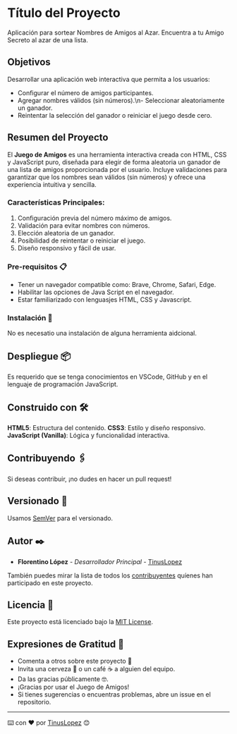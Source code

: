 # Título del Proyecto

Aplicación para sortear Nombres de Amigos al Azar. Encuentra a tu Amigo Secreto al azar de una lista.

## Objetivos 
Desarrollar una aplicación web interactiva que permita a los usuarios:
- Configurar el número de amigos participantes.
- Agregar nombres válidos (sin números).\n- Seleccionar aleatoriamente un ganador.
- Reintentar la selección del ganador o reiniciar el juego desde cero.

## Resumen del Proyecto
El **Juego de Amigos** es una herramienta interactiva creada con HTML, CSS y JavaScript puro, diseñada para elegir de forma aleatoria un ganador de una lista de amigos proporcionada por el usuario. Incluye validaciones para garantizar que los nombres sean válidos (sin números) y ofrece una experiencia intuitiva y sencilla.

### Características Principales:
1. Configuración previa del número máximo de amigos.
2. Validación para evitar nombres con números.
3. Elección aleatoria de un ganador.
4. Posibilidad de reintentar o reiniciar el juego.
5. Diseño responsivo y fácil de usar.

### Pre-requisitos 📋

- Tener un navegador compatible como: Brave, Chrome, Safari, Edge.
- Habilitar las opciones de Java Script en el navegador.
- Estar familiarizado con lenguasjes HTML, CSS y Javascript.

### Instalación 🔧

No es necesatio una instalación de alguna herramienta aidcional.

## Despliegue 📦

Es requerido que se tenga conocimientos en VSCode, GitHub y en el lenguaje de programación JavaScript.

## Construido con 🛠️

**HTML5**: Estructura del contenido.
**CSS3**: Estilo y diseño responsivo.
**JavaScript (Vanilla)**: Lógica y funcionalidad interactiva.

## Contribuyendo 🖇️

Si deseas contribuir, ¡no dudes en hacer un pull request!

## Versionado 📌

Usamos [SemVer](http://semver.org/) para el versionado.

## Autor ✒️

* **Florentino López** - *Desarrollador Principal* - [TinusLopez](https://github.com/TinusLopez)

También puedes mirar la lista de todos los [contribuyentes](https://github.com/your/project/contributors) quíenes han participado en este proyecto. 

## Licencia 📄

Este proyecto está licenciado bajo la [MIT License](https://opensource.org/licenses/MIT).

## Expresiones de Gratitud 🎁

* Comenta a otros sobre este proyecto 📢
* Invita una cerveza 🍺 o un café ☕ a alguien del equipo. 
* Da las gracias públicamente 🤓.
* ¡Gracias por usar el Juego de Amigos!
* Si tienes sugerencias o encuentras problemas, abre un issue en el repositorio.



---
⌨️ con ❤️ por [TinusLopez](https://github.com/TinusLopez) 😊